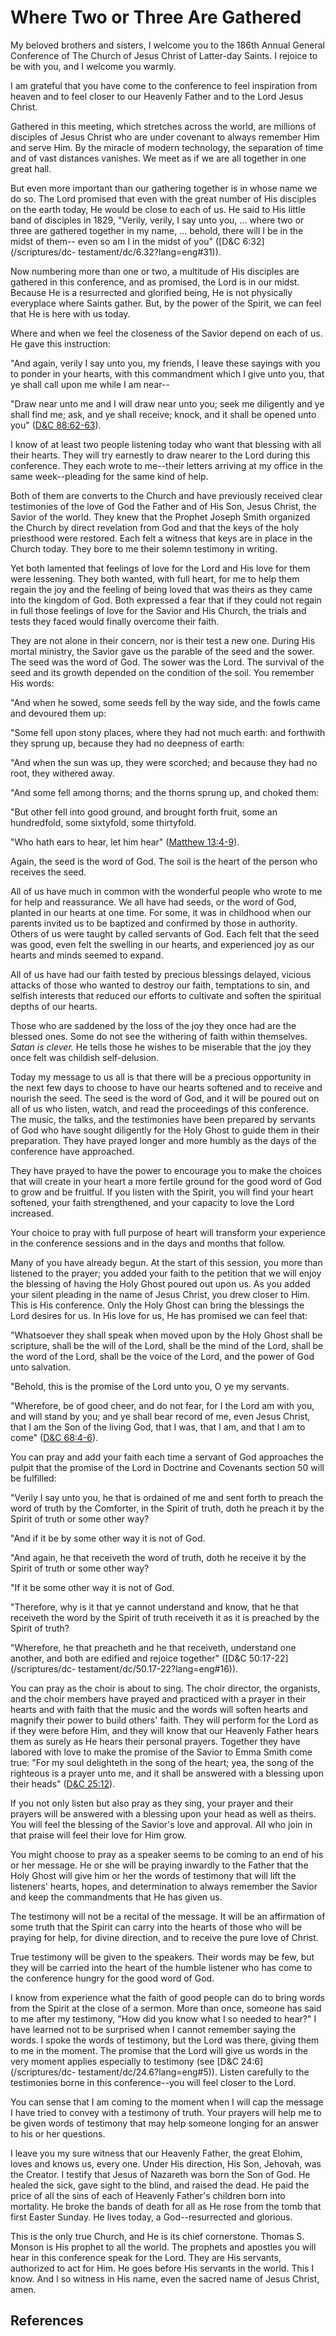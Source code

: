 # Where Two or Three Are Gathered

My beloved brothers and sisters, I welcome you to the 186th Annual General
Conference of The Church of Jesus Christ of Latter-day Saints. I rejoice to be
with you, and I welcome you warmly.

I am grateful that you have come to the conference to feel inspiration from
heaven and to feel closer to our Heavenly Father and to the Lord Jesus Christ.

Gathered in this meeting, which stretches across the world, are millions of
disciples of Jesus Christ who are under covenant to always remember Him and
serve Him. By the miracle of modern technology, the separation of time and of
vast distances vanishes. We meet as if we are all together in one great hall.

But even more important than our gathering together is in whose name we do so.
The Lord promised that even with the great number of His disciples on the
earth today, He would be close to each of us. He said to His little band of
disciples in 1829, "Verily, verily, I say unto you, ... where two or three are
gathered together in my name, ... behold, there will I be in the midst of them--
even so am I in the midst of you" ([D&amp;C 6:32](/scriptures/dc-
testament/dc/6.32?lang=eng#31)).

Now numbering more than one or two, a multitude of His disciples are gathered
in this conference, and as promised, the Lord is in our midst. Because He is a
resurrected and glorified being, He is not physically everyplace where Saints
gather. But, by the power of the Spirit, we can feel that He is here with us
today.

Where and when we feel the closeness of the Savior depend on each of us. He
gave this instruction:

"And again, verily I say unto you, my friends, I leave these sayings with you
to ponder in your hearts, with this commandment which I give unto you, that ye
shall call upon me while I am near--

"Draw near unto me and I will draw near unto you; seek me diligently and ye
shall find me; ask, and ye shall receive; knock, and it shall be opened unto
you" ([D&amp;C 88:62-63](/scriptures/dc-testament/dc/88.62-63?lang=eng#61)).

I know of at least two people listening today who want that blessing with all
their hearts. They will try earnestly to draw nearer to the Lord during this
conference. They each wrote to me--their letters arriving at my office in the
same week--pleading for the same kind of help.

Both of them are converts to the Church and have previously received clear
testimonies of the love of God the Father and of His Son, Jesus Christ, the
Savior of the world. They knew that the Prophet Joseph Smith organized the
Church by direct revelation from God and that the keys of the holy priesthood
were restored. Each felt a witness that keys are in place in the Church today.
They bore to me their solemn testimony in writing.

Yet both lamented that feelings of love for the Lord and His love for them
were lessening. They both wanted, with full heart, for me to help them regain
the joy and the feeling of being loved that was theirs as they came into the
kingdom of God. Both expressed a fear that if they could not regain in full
those feelings of love for the Savior and His Church, the trials and tests
they faced would finally overcome their faith.

They are not alone in their concern, nor is their test a new one. During His
mortal ministry, the Savior gave us the parable of the seed and the sower. The
seed was the word of God. The sower was the Lord. The survival of the seed and
its growth depended on the condition of the soil. You remember His words:

"And when he sowed, some seeds fell by the way side, and the fowls came and
devoured them up:

"Some fell upon stony places, where they had not much earth: and forthwith
they sprung up, because they had no deepness of earth:

"And when the sun was up, they were scorched; and because they had no root,
they withered away.

"And some fell among thorns; and the thorns sprung up, and choked them:

"But other fell into good ground, and brought forth fruit, some an
hundredfold, some sixtyfold, some thirtyfold.

"Who hath ears to hear, let him hear" ([Matthew
13:4-9](/scriptures/nt/matt/13.4-9?lang=eng#3)).

Again, the seed is the word of God. The soil is the heart of the person who
receives the seed.

All of us have much in common with the wonderful people who wrote to me for
help and reassurance. We all have had seeds, or the word of God, planted in
our hearts at one time. For some, it was in childhood when our parents invited
us to be baptized and confirmed by those in authority. Others of us were
taught by called servants of God. Each felt that the seed was good, even felt
the swelling in our hearts, and experienced joy as our hearts and minds seemed
to expand.

All of us have had our faith tested by precious blessings delayed, vicious
attacks of those who wanted to destroy our faith, temptations to sin, and
selfish interests that reduced our efforts to cultivate and soften the
spiritual depths of our hearts.

Those who are saddened by the loss of the joy they once had are the blessed
ones. Some do not see the withering of faith within themselves. _Satan is
clever._ He tells those he wishes to be miserable that the joy they once felt
was childish self-delusion.

Today my message to us all is that there will be a precious opportunity in the
next few days to choose to have our hearts softened and to receive and nourish
the seed. The seed is the word of God, and it will be poured out on all of us
who listen, watch, and read the proceedings of this conference. The music, the
talks, and the testimonies have been prepared by servants of God who have
sought diligently for the Holy Ghost to guide them in their preparation. They
have prayed longer and more humbly as the days of the conference have
approached.

They have prayed to have the power to encourage you to make the choices that
will create in your heart a more fertile ground for the good word of God to
grow and be fruitful. If you listen with the Spirit, you will find your heart
softened, your faith strengthened, and your capacity to love the Lord
increased.

Your choice to pray with full purpose of heart will transform your experience
in the conference sessions and in the days and months that follow.

Many of you have already begun. At the start of this session, you more than
listened to the prayer; you added your faith to the petition that we will
enjoy the blessing of having the Holy Ghost poured out upon us. As you added
your silent pleading in the name of Jesus Christ, you drew closer to Him. This
is His conference. Only the Holy Ghost can bring the blessings the Lord
desires for us. In His love for us, He has promised we can feel that:

"Whatsoever they shall speak when moved upon by the Holy Ghost shall be
scripture, shall be the will of the Lord, shall be the mind of the Lord, shall
be the word of the Lord, shall be the voice of the Lord, and the power of God
unto salvation.

"Behold, this is the promise of the Lord unto you, O ye my servants.

"Wherefore, be of good cheer, and do not fear, for I the Lord am with you, and
will stand by you; and ye shall bear record of me, even Jesus Christ, that I
am the Son of the living God, that I was, that I am, and that I am to come"
([D&amp;C 68:4-6](/scriptures/dc-testament/dc/68.4-6?lang=eng#3)).

You can pray and add your faith each time a servant of God approaches the
pulpit that the promise of the Lord in Doctrine and Covenants section 50 will
be fulfilled:

"Verily I say unto you, he that is ordained of me and sent forth to preach the
word of truth by the Comforter, in the Spirit of truth, doth he preach it by
the Spirit of truth or some other way?

"And if it be by some other way it is not of God.

"And again, he that receiveth the word of truth, doth he receive it by the
Spirit of truth or some other way?

"If it be some other way it is not of God.

"Therefore, why is it that ye cannot understand and know, that he that
receiveth the word by the Spirit of truth receiveth it as it is preached by
the Spirit of truth?

"Wherefore, he that preacheth and he that receiveth, understand one another,
and both are edified and rejoice together" ([D&amp;C 50:17-22](/scriptures/dc-
testament/dc/50.17-22?lang=eng#16)).

You can pray as the choir is about to sing. The choir director, the organists,
and the choir members have prayed and practiced with a prayer in their hearts
and with faith that the music and the words will soften hearts and magnify
their power to build others' faith. They will perform for the Lord as if they
were before Him, and they will know that our Heavenly Father hears them as
surely as He hears their personal prayers. Together they have labored with
love to make the promise of the Savior to Emma Smith come true: "For my soul
delighteth in the song of the heart; yea, the song of the righteous is a
prayer unto me, and it shall be answered with a blessing upon their heads"
([D&amp;C 25:12](/scriptures/dc-testament/dc/25.12?lang=eng#11)).

If you not only listen but also pray as they sing, your prayer and their
prayers will be answered with a blessing upon your head as well as theirs. You
will feel the blessing of the Savior's love and approval. All who join in that
praise will feel their love for Him grow.

You might choose to pray as a speaker seems to be coming to an end of his or
her message. He or she will be praying inwardly to the Father that the Holy
Ghost will give him or her the words of testimony that will lift the
listeners' hearts, hopes, and determination to always remember the Savior and
keep the commandments that He has given us.

The testimony will not be a recital of the message. It will be an affirmation
of some truth that the Spirit can carry into the hearts of those who will be
praying for help, for divine direction, and to receive the pure love of
Christ.

True testimony will be given to the speakers. Their words may be few, but they
will be carried into the heart of the humble listener who has come to the
conference hungry for the good word of God.

I know from experience what the faith of good people can do to bring words
from the Spirit at the close of a sermon. More than once, someone has said to
me after my testimony, "How did you know what I so needed to hear?" I have
learned not to be surprised when I cannot remember saying the words. I spoke
the words of testimony, but the Lord was there, giving them to me in the
moment. The promise that the Lord will give us words in the very moment
applies especially to testimony (see [D&amp;C 24:6](/scriptures/dc-
testament/dc/24.6?lang=eng#5)). Listen carefully to the testimonies borne in
this conference--you will feel closer to the Lord.

You can sense that I am coming to the moment when I will cap the message I
have tried to convey with a testimony of truth. Your prayers will help me to
be given words of testimony that may help someone longing for an answer to his
or her questions.

I leave you my sure witness that our Heavenly Father, the great Elohim, loves
and knows us, every one. Under His direction, His Son, Jehovah, was the
Creator. I testify that Jesus of Nazareth was born the Son of God. He healed
the sick, gave sight to the blind, and raised the dead. He paid the price of
all the sins of each of Heavenly Father's children born into mortality. He
broke the bands of death for all as He rose from the tomb that first Easter
Sunday. He lives today, a God--resurrected and glorious.

This is the only true Church, and He is its chief cornerstone. Thomas S.
Monson is His prophet to all the world. The prophets and apostles you will
hear in this conference speak for the Lord. They are His servants, authorized
to act for Him. He goes before His servants in the world. This I know. And I
so witness in His name, even the sacred name of Jesus Christ, amen.

## References

